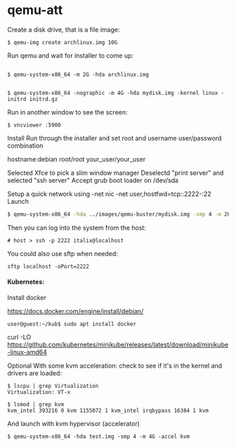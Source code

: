 # qemu-att

Create a disk drive, that is a file image:

```
$ qemu-img create archlinux.img 10G
```
Run qemu and wait for installer to come up:
```

$ qemu-system-x86_64 -m 2G -hda archlinux.img 


$ qemu-system-x86_64 -nographic -m 4G -hda mydisk.img -kernel linux -initrd initrd.gz
```
Run in another window to see the screen:






```
$ vncviewer :5900
```
Install
Run through the installer and set root and username user/password combination

hostname:debian root/root your_user/your_user

Selected Xfce to pick a slim window manager Deselectd "print server" and selected "ssh server" Accept grub boot loader on /dev/sda


Setup a quick network using -net nic -net user,hostfwd=tcp::2222-:22
Launch

```bash
$ qemu-system-x86_64 -hda ../images/qemu-buster/mydisk.img -smp 4 -m 2G -net nic -net user,hostfwd=tcp::2222-:22
```

Then you can log into the system from the host:

```
# host > ssh -p 2222 italix@localhost
```

You could also use sftp when needed:

```
sftp localhost -oPort=2222
```


#### Kubernetes: 

Install docker

https://docs.docker.com/engine/install/debian/

```
user@guest:~/kub$ sudo apt install docker
```


curl -LO https://github.com/kubernetes/minikube/releases/latest/download/minikube-linux-amd64









Optional With some kvm acceleration:
check to see if it's in the kernel and drivers are loaded:

```
$ lscpu | grep Virtualization
Virtualization: VT-x
```
```
$ lsmod | grep kvm
kvm_intel 393216 0 kvm 1155072 1 kvm_intel irqbypass 16384 1 kvm
```
And launch with kvm hypervisor (accelerator)

```
$ qemu-system-x86_64 -hda test.img -smp 4 -m 4G -accel kvm 
```


